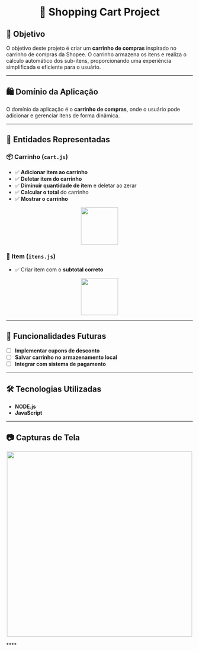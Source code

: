 <h1 align="center">🛒 Shopping Cart Project</h1>


## 🎯 Objetivo

O objetivo deste projeto é criar um **carrinho de compras** inspirado no carrinho de compras da Shopee. O carrinho armazena os itens e realiza o cálculo automático dos sub-itens, proporcionando uma experiência simplificada e eficiente para o usuário.

---

## 🛍️ Domínio da Aplicação

O domínio da aplicação é o **carrinho de compras**, onde o usuário pode adicionar e gerenciar itens de forma dinâmica.

---

## 🧩 Entidades Representadas

### 📦 Carrinho (`cart.js`)

- ✅ **Adicionar item ao carrinho**
- ✅ **Deletar item do carrinho**
- ✅ **Diminuir quantidade de item** e deletar ao zerar
- ✅ **Calcular o total** do carrinho
- ✅ **Mostrar o carrinho**

<p align="center">
  <img src="https://cdn-icons-png.flaticon.com/512/263/263142.png" width="100"/>
</p>

### 🛒 Item (`itens.js`)

- ✅ Criar item com o **subtotal correto**

<p align="center">
  <img src="https://cdn-icons-png.flaticon.com/512/2331/2331940.png" width="100"/>
</p>

---

## 🚀 Funcionalidades Futuras

- [ ] **Implementar cupons de desconto**
- [ ] **Salvar carrinho no armazenamento local**
- [ ] **Integrar com sistema de pagamento**

---

## 🛠️ Tecnologias Utilizadas

- **NODE.js**
- **JavaScript**

---

## 📷 Capturas de Tela

<p align="center">
  <img src="https://i.postimg.cc/vZX70yZW/Sem-t-tulo.png" width="500"/>
</p>
****